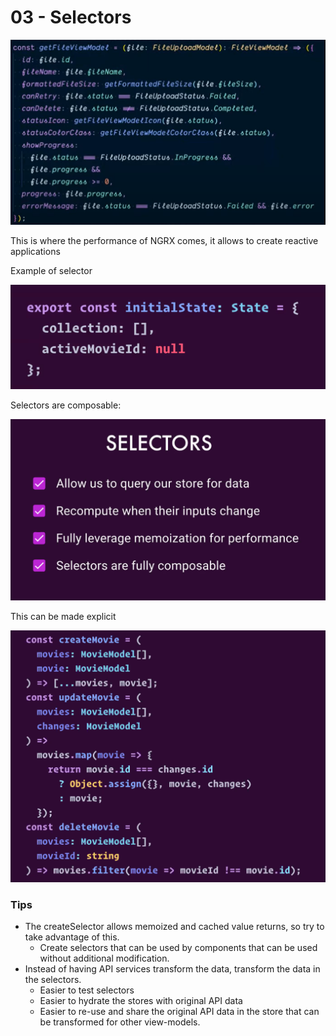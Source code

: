 # 03 - Selectors

![](../.gitbook/assets/image%20%2829%29.png)

This is where the performance of NGRX comes, it allows to create reactive applications

Example of selector

![](../.gitbook/assets/image%20%287%29.png)

Selectors are composable:

![](../.gitbook/assets/image%20%2817%29.png)

This can be made explicit

![](../.gitbook/assets/image%20%2816%29.png)

### Tips

* The createSelector allows memoized and cached value returns, so try to take advantage of this. 
  * Create selectors that can be used by components that can be used without additional modification.
* Instead of having API services transform the data, transform the data in the selectors.
  * Easier to test selectors
  * Easier to hydrate the stores with original API data
  * Easier to re-use and share the original API data in the store that can be transformed for other view-models.

